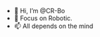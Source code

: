- 👋 Hi, I’m @CR-Bo
- 👀 Focus on Robotic.
- 📫 All depends on the mind

<!---
CraftsionBoo/CraftsionBoo is a ✨ special ✨ repository because its `README.md` (this file) appears on your GitHub profile.
You can click the Preview link to take a look at your changes.
--->
